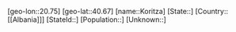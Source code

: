 ﻿---
location: [40.67,20.75]
type: City
tags:
- geo/City


SpocWebEntityId: 31574
isDeleted: false
confidential: public

---
[geo-lon::20.75]
[geo-lat::40.67]
[name::Koritza]
[State::]
[Country::[[Albania]]]
[StateId::]
[Population::]
[Unknown::]

